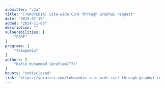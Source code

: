 ```yaml
---
submitter: "c2a"
title: "[TOKOPEDIA] Site-wide CSRF through GraphQL request"
date: "2019-07-15"
added: "2024-11-03"
description: ""
vulnerabilities: [
    "CSRF"
]
programs: [
    "Tokopedia"
]
authors: [
    "Rafie Muhammad (@rafiem777)"
]
bounty: "undisclosed"
link: "https://yeraisci.com/tokopedia-site-wide-csrf-through-graphql-request"
---
```




